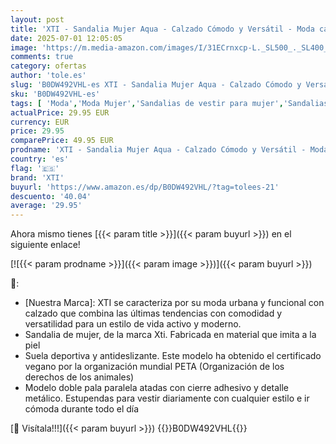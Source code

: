 ```yaml
---
layout: post
title: 'XTI - Sandalia Mujer Aqua - Calzado Cómodo y Versátil - Moda casual - Modelo 14387407  Talla 37 '
date: 2025-07-01 12:05:05
image: 'https://m.media-amazon.com/images/I/31ECrnxcp-L._SL500_._SL400_.jpg'
comments: true
category: ofertas
author: 'tole.es'
slug: 'B0DW492VHL-es XTI - Sandalia Mujer Aqua - Calzado Cómodo y Versátil -...'
sku: 'B0DW492VHL-es'
tags: [ 'Moda','Moda Mujer','Sandalias de vestir para mujer','Sandalias y chanclas para mujer','Zapatos para mujer','sandalia','xti','🇪🇸', ]
actualPrice: 29.95 EUR
currency: EUR
price: 29.95
comparePrice: 49.95 EUR
prodname: 'XTI - Sandalia Mujer Aqua - Calzado Cómodo y Versátil - Moda casual - Modelo 14387407  Talla 37 '
country: 'es'
flag: '🇪🇸'
brand: 'XTI'
buyurl: 'https://www.amazon.es/dp/B0DW492VHL/?tag=tolees-21'
descuento: '40.04'
average: '29.95'
---
```


Ahora mismo tienes [{{< param title >}}]({{< param buyurl >}}) en el siguiente enlace!

[![{{< param prodname >}}]({{< param image >}})]({{< param buyurl >}})

🔎:

- [Nuestra Marca]: XTI se caracteriza por su moda urbana y funcional con calzado que combina las últimas tendencias con comodidad y versatilidad para un estilo de vida activo y moderno.
- Sandalia de mujer, de la marca Xti. Fabricada en material que imita a la piel
- Suela deportiva y antideslizante. Este modelo ha obtenido el certificado vegano por la organización mundial PETA (Organización de los derechos de los animales)
- Modelo doble pala paralela atadas con cierre adhesivo y detalle metálico. Estupendas para vestir diariamente con cualquier estilo e ir cómoda durante todo el día

[🛒 Visítala!!!]({{< param buyurl >}})
{{<world>}}B0DW492VHL{{</world>}}

